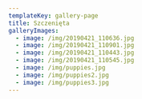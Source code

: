 ```yaml
---
templateKey: gallery-page
title: Szczenięta
galleryImages:
  - image: /img/20190421_110636.jpg
  - image: /img/20190421_110901.jpg
  - image: /img/20190421_110443.jpg
  - image: /img/20190421_110545.jpg
  - image: /img/puppies.jpg
  - image: /img/puppies2.jpg
  - image: /img/puppies3.jpg
---
```


